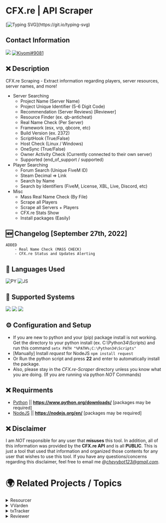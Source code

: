 # CFX.re | API Scraper
[![Typing SVG](https://readme-typing-svg.herokuapp.com?font=Inconsolata&duration=3000&color=D404F7&vCenter=true&height=25&lines=Have+questions%3F;Feel+free+to+DM+me+on+Discord!)](https://git.io/typing-svg)

## Contact Information 
<a href="mailto:chevybot123@gmail.com"><img src="https://img.shields.io/badge/Gmail-D14836?style=for-the-badge&logo=gmail&logoColor=white"></a>
<a href="https://discordapp.com/users/359794704847601674"><img src="https://img.shields.io/badge/Discord-7289DA?style=for-the-badge&logo=discord&logoColor=white" alt="Kiyomi#9081" ></a>

## ❌ Description
CFX.re Scraping - Extract information regarding players, server resources, server names, and more! 
- Server Searching
   - Project Name (Server Name)
   - Project Unique Identifier (5-6 Digit Code)
   - Recommendation (Server Reviews) [Reviewer]
   - Resource Finder (ex. qb-anticheat)
   - Real Name Check (Per Server)
   - Framework (esx, vrp, qbcore, etc)
   - Build Version (ex. 2372) 
   - ScriptHook (True/False)
   - Host Check (Linux / Windows)
   - OneSync (True/False)
   - Owner Activity Check (Currently connected to their own server)
   - Supported (end_of_support / supported)
- Player Searching
   - Forum Search (Unique FiveM ID)
   - Steam Decimal => Link
   - Search by Name
   - Search by Identifiers (FiveM, License, XBL, Live, Discord, etc)
- Misc
   - Mass Real Name Check (By File)
   - Scrape all Players
   - Scrape all Servers + Players
   - CFX.re Stats Show
   - Install packages (Easily)


## 🆕 Changelog [September 27th, 2022]
```
ADDED
    - Real Name Check (MASS CHECK)
    - CFX.re Status and Updates Alerting
```
## 🔨 Languages Used
![PY](https://custom-icon-badges.herokuapp.com/badge/Python-black.svg?logo=python&logoColor=blue)
![JS](https://custom-icon-badges.herokuapp.com/badge/Javascript-black.svg?logo=Javascript&logoColor=blue)

## 🔨 Supported Systems
<img src="https://img.shields.io/badge/Windows_10-black?style=flat-square&logo=windows"/> <img src="https://img.shields.io/badge/linux-black?style=flat-square&logo=linux"/>
<img src="https://img.shields.io/badge/MacOS-black?style=flat-square&logo=MacOS"/>



## ⚙️ Configuration and Setup
  - If you are new to python and your (pip) package install is not working. Get the directory to your python install (ex. C:\Python34\Scripts) and run this command
  ```setx PATH "%PATH%;C:\Python34\Scripts"```
  - [Manually] Install *request* for NodeJS
    ```npm install request```
  - Or Run the python script and press **22** and enter to automatically install the package.
  - Also, please stay in the *CFX.re-Scraper* directory unless you know what you are doing. (If you are running via python *NOT* Commands)
  
  
## ❌ Requirments
- [Python](https://www.python.org/downloads/) || **https://www.python.org/downloads/** [packages may be required]
- [NodeJS](https://nodejs.org/en/) || **https://nodejs.org/en/** [packages may be required]



## ❌ Disclaimer
I am *NOT* responsible for any user that **misuses** this tool. In addition, all of this information was provided by the **CFX.re API** and is all **PUBLIC**.
This is just a tool that used that information and organized those contents for any user that wishes to use this tool. If you have any questions/concerns
regarding this disclaimer, feel free to email me *@chevybot123@gmail.com*.

# 🌍 Related Projects / Topics 
<details>
<summary>Resourcer</summary>
<h1 >Resourcer <img src="https://user-images.githubusercontent.com/54733885/183669779-a02d214a-cd15-47cd-a96d-69f8e9617028.png" height=30; width=30;/></h1>
<b>Description:</b> Check how many servers have used a resource in the last 24 hours.<br>
<b>Credits:</b> Heavy_Bob<br>
<b>Discord Bot Invite:</b> <a href="https://discord.com/api/oauth2/authorize?client_id=1001956791753650206&permissions=412317173760&scope=bot">Click Me!</a><br><br>
<table style="background-color: #ccc;">
<tr>
<td>
<img src="https://user-images.githubusercontent.com/54733885/183680623-1dece762-4a90-4b2e-9f73-a6a601b6b6dd.png"/>
</td>
<td>
<img src="https://user-images.githubusercontent.com/54733885/183678552-274c1230-c419-434c-a204-4db2e4aebf4e.png"/>
</td>
</tr>
</table>
</details>



<details>
<summary>VVarden</summary>
<h1 >VVarden <img src="https://user-images.githubusercontent.com/54733885/183677344-6e1ee0e6-7b70-4cf5-92e6-646b829dd4b0.png" height=30; width=30;/></h1>
<b>Description:</b> A discord bot designed to try and hamper if not entirely prevent leaking, cheating and reselling discords from prospering.<br>
<b>Credits:</b> BerkieB and mk3ext<br>
<b>Discord Bot Invite:</b> <a href="https://discord.com/api/oauth2/authorize?client_id=874059310869655662&permissions=8&scope=applications.commands%20bot">Click Me!</a><br><br>
<table style="background-color: #ccc;">
<tr>
<td>
<img src="https://user-images.githubusercontent.com/54733885/183681522-90f2f562-d523-4144-98c1-74c56aa1251d.png"/>
</td>
<td>
<img src="https://user-images.githubusercontent.com/54733885/183682586-b63948d6-0f6a-415d-9aec-d8a98dd706b0.png"/>
</td>
</tr>
</table>
</details>





<details>
<summary>txTracker</summary>
<h1 >txTracker <img src="https://user-images.githubusercontent.com/54733885/183686511-d25e0e2c-78d9-4e32-81f4-48a1642b7c57.png" height=30; width=30;/></h1>
<b>Description:</b> Check how many servers have a certain resource and track which servers are highly rated<br>
<b>Credits:</b> Tabby<br>
<b>Discord Bot Invite:</b> <a href="https://discord.gg/txadmin">Click Me!</a><br><br>
<table style="background-color: #ccc;">
<tr>
<td>
<img src="https://user-images.githubusercontent.com/54733885/183687122-056f3431-c88a-415e-a355-461549592afc.png"/>
</td>
<td>
<img src="https://user-images.githubusercontent.com/54733885/183687326-e5a0571d-1a04-432e-a191-780c6c7983fa.png"/>
</td>
</tr>
</table>
</details>


<details>
<summary>Reviewer</summary>
<h1 >Reviewer <img src="https://cdn.discordapp.com/avatars/359794704847601674/a_cd48a2f37df10e9cf6be2daccc7489dd.gif?size=1024" height=30; width=30;/></h1>
<b>Description:</b> Check the highest rated server and what servers have recommended/non-recommended reviews<br>
<b>Credits:</b> K3YOMI<br>
<b>Discord Bot Invite:</b> In Development<br><br>
<b>Note:</b> I know... I mispelled "Reviewer" (footer) in the images and the footer ID wasn't unique atm<br>
<table style="background-color: #ccc;">
<tr>
<td>

<img src="https://user-images.githubusercontent.com/54733885/183943876-130ce9f6-f850-4741-aae0-7b82f10d2b81.png"/>
</td>
<td>
<img src="https://user-images.githubusercontent.com/54733885/183944124-b96c200d-e120-4e10-812c-31a48b99436a.png"/>
</td>
</tr>
</table>
</details>



